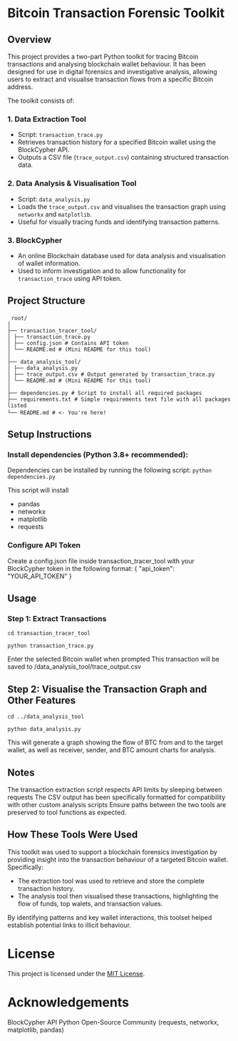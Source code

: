 # Bitcoin Transaction Forensic Toolkit

## Overview
This project provides a two-part Python toolkit for tracing Bitcoin transactions and analysing blockchain wallet behaviour. It has been designed for use in digital forensics and investigative analysis, allowing users to extract and visualise transaction flows from a specific Bitcoin address.

The toolkit consists of:
### 1. **Data Extraction Tool**
- Script: `transaction_trace.py`
- Retrieves transaction history for a specified Bitcoin wallet using the BlockCypher API.
- Outputs a CSV file (`trace_output.csv`) containing structured transaction data.

### 2. **Data Analysis & Visualisation Tool**
- Script: `data_analysis.py`
- Loads the `trace_output.csv` and visualises the transaction graph using `networkx` and `matplotlib`.
- Useful for visually tracing funds and identifying transaction patterns.

### 3. **BlockCypher**
- An online Blockchain database used for data analysis and visualisation of wallet information.
- Used to inform investigation and to allow functionality for `transaction_trace` using API token.

## Project Structure
<pre> <code>root/
│
├── transaction_tracer_tool/
│ ├── transaction_trace.py
│ ├── config.json # Contains API token
│ └── README.md # (Mini README for this tool)
│
├── data_analysis_tool/
│ ├── data_analysis.py
│ ├── trace_output.csv # Output generated by transaction_trace.py
│ └── README.md # (Mini README for this tool)
│
├── dependencies.py # Script to install all required packages
├── requirements.txt # Simple requirements text file with all packages listed
└── README.md # <- You're here! </code> </pre>

## Setup Instructions

### Install dependencies (Python 3.8+ recommended):
Dependencies can be installed by running the following script:
  `python dependencies.py`
  
This script will install 
- pandas
- networkx
- matplotlib
- requests

### Configure API Token
Create a config.json file inside transaction_tracer_tool with your BlockCypher token in the following format:
  {
  "api_token": "YOUR_API_TOKEN"
  }

## Usage
### Step 1: Extract Transactions
`cd transaction_tracer_tool`

`python transaction_trace.py`

Enter the selected Bitcoin wallet when prompted
This transaction will be saved to /data_analysis_tool/trace_output.csv

## Step 2: Visualise the Transaction Graph and Other Features
`cd ../data_analysis_tool`

`python data_analysis.py`

This will generate a graph showing the flow of BTC from and to the target wallet, as well as receiver, sender, and BTC amount charts for analysis.

## Notes 
The transaction extraction script respects API limits by sleeping between requests
The CSV output has been specifically formatted for compatibility with other custom analysis scripts
Ensure paths between the two tools are preserved to tool functions as expected.

## How These Tools Were Used
This toolkit was used to support a blockchain forensics investigation by providing insight into the transaction behaviour of a targeted Bitcoin wallet. Specifically:
- The extraction tool was used to retrieve and store the complete transaction history.
- The analysis tool then visualised these transactions, highlighting the flow of funds, top walets, and transaction values.

By identifying patterns and key wallet interactions, this toolset helped establish potential links to illicit behaviour.

# License
This project is licensed under the [MIT License](https://opensource.org/license/mit).

# Acknowledgements
BlockCypher API
Python Open-Source Community (requests, networkx, matplotlib, pandas)
